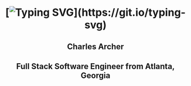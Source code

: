 <h1 align="center">
  
[![Typing SVG](https://readme-typing-svg.herokuapp.com?font=Ubuntu+Mono&size=30&color=%33FF00&center=true&vCenter=true&lines=Hello+World!;)](https://git.io/typing-svg)
</h1>

<h2 align="center">Charles Archer</h2>
<h2 align="center">Full Stack Software Engineer from Atlanta, Georgia</h2>